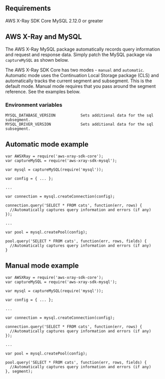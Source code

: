 
## Requirements

  AWS X-Ray SDK Core
  MySQL 2.12.0 or greater

## AWS X-Ray and MySQL

The AWS X-Ray MySQL package automatically records query information and request and
response data. Simply patch the MySQL package via `captureMySQL` as shown below.

The AWS X-Ray SDK Core has two modes - `manual` and `automatic`.
Automatic mode uses the Continuation Local Storage package (CLS) and automatically
tracks the current segment and subsegment. This is the default mode.
Manual mode requires that you pass around the segment reference. See the examples below.

### Environment variables

    MYSQL_DATABASE_VERSION           Sets additional data for the sql subsegment.
    MYSQL_DRIVER_VERSION             Sets additional data for the sql subsegment.

## Automatic mode example

    var AWSXRay = require('aws-xray-sdk-core');
    var captureMySQL = require('aws-xray-sdk-mysql');

    var mysql = captureMySQL(require('mysql'));

    var config = { ... };

    ...

    var connection = mysql.createConnection(config);

    connection.query('SELECT * FROM cats', function(err, rows) {
      //Automatically captures query information and errors (if any)
    });

    ...

    var pool = mysql.createPool(config);

    pool.query('SELECT * FROM cats', function(err, rows, fields) {
      //Automatically captures query information and errors (if any)
    }

## Manual mode example

    var AWSXRay = require('aws-xray-sdk-core');
    var captureMySQL = require('aws-xray-sdk-mysql');

    var mysql = captureMySQL(require('mysql'));

    var config = { ... };

    ...

    var connection = mysql.createConnection(config);

    connection.query('SELECT * FROM cats', function(err, rows) {
      //Automatically captures query information and errors (if any)
    });

    ...

    var pool = mysql.createPool(config);

    pool.query('SELECT * FROM cats', function(err, rows, fields) {
      //Automatically captures query information and errors (if any)
    }, segment);
